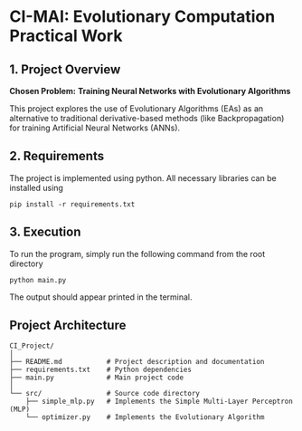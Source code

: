 # CI-MAI: Evolutionary Computation Practical Work

## 1. Project Overview

**Chosen Problem:** **Training Neural Networks with Evolutionary Algorithms**

This project explores the use of Evolutionary Algorithms (EAs) as an alternative to traditional derivative-based methods (like Backpropagation) for training Artificial Neural Networks (ANNs).

## 2. Requirements

The project is implemented using python. All necessary libraries can be installed using
```
pip install -r requirements.txt
```

## 3. Execution

To run the program, simply run the following command from the root directory
```
python main.py
```
The output should appear printed in the terminal.

## Project Architecture
```
CI_Project/
│
├── README.md           # Project description and documentation
├── requirements.txt    # Python dependencies
├── main.py             # Main project code
│
└── src/                # Source code directory
    ├── simple_mlp.py   # Implements the Simple Multi-Layer Perceptron (MLP)
    └── optimizer.py    # Implements the Evolutionary Algorithm
```